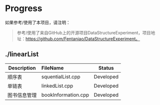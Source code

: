 # Progress

如果参考/使用了本项目，请注明：

> 参考/使用了来自GitHub上的开源项目DataStructureExperiment，项目地址：https://github.com/Fentaniao/DataStructureExperiment。

## ./linearList  

| Description  | FileName                |   Status   |
| ------------ | :------------------ | :--------: |
| 顺序表       | squentialList.cpp   | Developed  |
| 单链表       | linkedList.cpp      | Developed  |
| 图书信息管理 | bookInformation.cpp | Developed |

